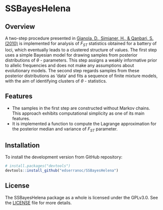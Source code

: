 # SSBayesHelena

## Overview

 A two-step procedure presented in 
 [Gianola, D., Simianer, H., & Qanbari, S. (2010)](https://www.cambridge.org/core/journals/genetics-research/article/twostep-method-for-detecting-selection-signatures-using-genetic-markers/4447A599402A4EF9862088D3B034B48B) 
 is implemented for analysis of $F_{ST}$ statistics obtained for a battery of loci,
which eventually leads to a clustered structure of values. The first step uses a simple Bayesian model
for drawing samples from posterior distributions of $\theta$ - parameters. This step assigns a weakly informative prior to allelic frequencies and does not make any
assumptions about evolutionary models. The second step regards samples from these posterior
distributions as ‘data’ and fits a sequence of finite mixture models, with the aim of identifying
clusters of $\theta$ - statistics.

## Features

- The samples in the first step are constructed without Markov chains. This approach exhibits computational simplicity as one of its main features.
- It is implemented a function to compute the Lagrange approximation for the posterior median and variance of $F_{ST}$ parameter.


## Installation
To install the development version from GitHub repository:
``` r
# install.packages("devtools")
devtools::install_github("edserranoc/SSBayesHelena")
```

## License

The SSBayesHelena package as a whole is licensed under the GPLv3.0. See the 
[LICENSE](LICENSE) file for more details.
